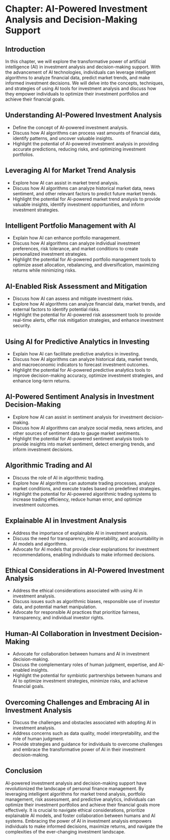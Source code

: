 Chapter: AI-Powered Investment Analysis and Decision-Making Support
===================================================================

Introduction
------------

In this chapter, we will explore the transformative power of artificial intelligence (AI) in investment analysis and decision-making support. With the advancement of AI technologies, individuals can leverage intelligent algorithms to analyze financial data, predict market trends, and make informed investment decisions. We will delve into the concepts, techniques, and strategies of using AI tools for investment analysis and discuss how they empower individuals to optimize their investment portfolios and achieve their financial goals.

Understanding AI-Powered Investment Analysis
--------------------------------------------

* Define the concept of AI-powered investment analysis.
* Discuss how AI algorithms can process vast amounts of financial data, identify patterns, and uncover valuable insights.
* Highlight the potential of AI-powered investment analysis in providing accurate predictions, reducing risks, and optimizing investment portfolios.

Leveraging AI for Market Trend Analysis
---------------------------------------

* Explore how AI can assist in market trend analysis.
* Discuss how AI algorithms can analyze historical market data, news sentiment, and other relevant factors to predict future market trends.
* Highlight the potential for AI-powered market trend analysis to provide valuable insights, identify investment opportunities, and inform investment strategies.

Intelligent Portfolio Management with AI
----------------------------------------

* Explain how AI can enhance portfolio management.
* Discuss how AI algorithms can analyze individual investment preferences, risk tolerance, and market conditions to create personalized investment strategies.
* Highlight the potential for AI-powered portfolio management tools to optimize asset allocation, rebalancing, and diversification, maximizing returns while minimizing risks.

AI-Enabled Risk Assessment and Mitigation
-----------------------------------------

* Discuss how AI can assess and mitigate investment risks.
* Explore how AI algorithms can analyze financial data, market trends, and external factors to identify potential risks.
* Highlight the potential for AI-powered risk assessment tools to provide real-time alerts, offer risk mitigation strategies, and enhance investment security.

Using AI for Predictive Analytics in Investing
----------------------------------------------

* Explain how AI can facilitate predictive analytics in investing.
* Discuss how AI algorithms can analyze historical data, market trends, and macroeconomic indicators to forecast investment outcomes.
* Highlight the potential for AI-powered predictive analytics tools to improve decision-making accuracy, optimize investment strategies, and enhance long-term returns.

AI-Powered Sentiment Analysis in Investment Decision-Making
-----------------------------------------------------------

* Explore how AI can assist in sentiment analysis for investment decision-making.
* Discuss how AI algorithms can analyze social media, news articles, and other sources of sentiment data to gauge market sentiments.
* Highlight the potential for AI-powered sentiment analysis tools to provide insights into market sentiment, detect emerging trends, and inform investment decisions.

Algorithmic Trading and AI
--------------------------

* Discuss the role of AI in algorithmic trading.
* Explore how AI algorithms can automate trading processes, analyze market conditions, and execute trades based on predefined strategies.
* Highlight the potential for AI-powered algorithmic trading systems to increase trading efficiency, reduce human error, and optimize investment outcomes.

Explainable AI in Investment Analysis
-------------------------------------

* Address the importance of explainable AI in investment analysis.
* Discuss the need for transparency, interpretability, and accountability in AI models and algorithms.
* Advocate for AI models that provide clear explanations for investment recommendations, enabling individuals to make informed decisions.

Ethical Considerations in AI-Powered Investment Analysis
--------------------------------------------------------

* Address the ethical considerations associated with using AI in investment analysis.
* Discuss issues such as algorithmic biases, responsible use of investor data, and potential market manipulation.
* Advocate for responsible AI practices that prioritize fairness, transparency, and individual investor rights.

Human-AI Collaboration in Investment Decision-Making
----------------------------------------------------

* Advocate for collaboration between humans and AI in investment decision-making.
* Discuss the complementary roles of human judgment, expertise, and AI-enabled insights.
* Highlight the potential for symbiotic partnerships between humans and AI to optimize investment strategies, minimize risks, and achieve financial goals.

Overcoming Challenges and Embracing AI in Investment Analysis
-------------------------------------------------------------

* Discuss the challenges and obstacles associated with adopting AI in investment analysis.
* Address concerns such as data quality, model interpretability, and the role of human judgment.
* Provide strategies and guidance for individuals to overcome challenges and embrace the transformative power of AI in their investment decision-making.

Conclusion
----------

AI-powered investment analysis and decision-making support have revolutionized the landscape of personal finance management. By leveraging intelligent algorithms for market trend analysis, portfolio management, risk assessment, and predictive analytics, individuals can optimize their investment portfolios and achieve their financial goals more effectively. It is crucial to navigate ethical considerations, prioritize explainable AI models, and foster collaboration between humans and AI systems. Embracing the power of AI in investment analysis empowers individuals to make informed decisions, maximize returns, and navigate the complexities of the ever-changing investment landscape.
